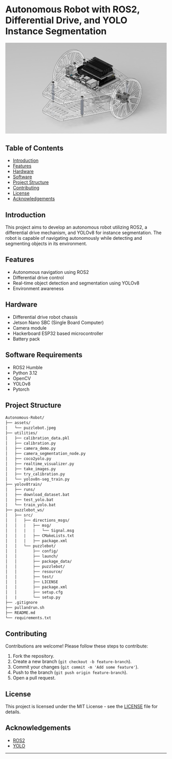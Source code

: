 # Autonomous Robot with ROS2, Differential Drive, and YOLO Instance Segmentation

![Project Logo or Banner](assets/puzzlebot.jpeg)

## Table of Contents
- [Introduction](#introduction)
- [Features](#features)
- [Hardware](#hardware-requirements)
- [Software](#software-requirements)
- [Project Structure](#project-structure)
- [Contributing](#contributing)
- [License](#license)
- [Acknowledgements](#acknowledgements)

## Introduction
This project aims to develop an autonomous robot utilizing ROS2, a differential drive mechanism, and YOLOv8 for instance segmentation. The robot is capable of navigating autonomously while detecting and segmenting objects in its environment.

## Features
- Autonomous navigation using ROS2
- Differential drive control
- Real-time object detection and segmentation using YOLOv8
- Environment awareness

## Hardware 
- Differential drive robot chassis
- Jetson Nano SBC (Single Board Computer)
- Camera module
- Hackerboard ESP32 based microcontroller
- Battery pack

## Software Requirements
- ROS2 Humble
- Python 3.12
- OpenCV
- YOLOv8
- Pytorch

## Project Structure
```
Autonomous-Robot/
├── assets/
│   └── puzzlebot.jpeg
├── utilities/
│   ├── calibration_data.pkl
│   ├── calibration.py
│   ├── camera_demo.py
│   ├── camera_segmentation_node.py
│   ├── coco2yolo.py
│   ├── realtime_visualizer.py
│   ├── take_images.py
│   ├── try_calibration.py
│   └── yolov8n-seg_train.py
├── yolov8train/
│   ├── runs/
│   ├── download_dataset.bat
│   ├── test_yolo.bat
│   └── train_yolo.bat
├── puzzlebot_ws/
│   ├── src/
│   │   ├── directions_msgs/
│   │   |   ├── msg/
│   │   |   |   └── Signal.msg
│   │   |   ├── CMakeLists.txt
│   │   |   ├── package.xml
│   │   └── puzzlebot/
│   │       ├── config/
│   │       ├── launch/
│   │       ├── package_data/
│   │       ├── puzzlebot/
│   │       ├── resource/
│   │       ├── test/
│   │       ├── LICENSE
│   │       ├── package.xml
│   │       ├── setup.cfg
│   |       └── setup.py
├── .gitignore
├── pullandrun.sh
├── README.md
└── requirements.txt
```

## Contributing
Contributions are welcome! Please follow these steps to contribute:
1. Fork the repository.
2. Create a new branch (`git checkout -b feature-branch`).
3. Commit your changes (`git commit -m 'Add some feature'`).
4. Push to the branch (`git push origin feature-branch`).
5. Open a pull request.

## License
This project is licensed under the MIT License - see the [LICENSE](LICENSE) file for details.

## Acknowledgements
- [ROS2](https://docs.ros.org/en/humble/index.html)
- [YOLO](https://pjreddie.com/darknet/yolo/)

---